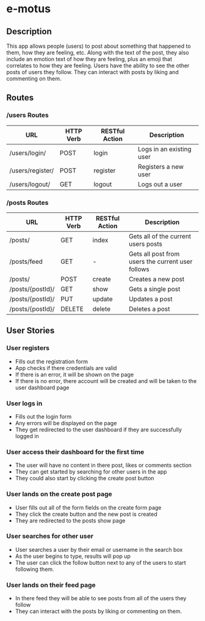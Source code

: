 # e-motus

## Description
This app allows people (users) to post about something that happened to them, how they are feeling, etc. Along with the text of the post, they also include an emotion text of how they are feeling, plus an emoji that correlates to how they are feeling. Users have the ability to see the other posts of users they follow. They can interact with posts by liking and commenting on them. 


## Routes 

### /users Routes
|  URL  | HTTP Verb | RESTful Action |      Description      | 
|-------|-----------|--------|-----------------------|
| /users/login/ | POST | login | Logs in an existing user |
| /users/register/ | POST | register | Registers a new user |
| /users/logout/ | GET | logout | Logs out a user |

### /posts Routes
|  URL  | HTTP Verb | RESTful Action |      Description      | 
|-------|-----------|--------|-----------------------|
| /posts/ | GET | index | Gets all of the current users posts |
| /posts/feed | GET | - | Gets all post from users the current user follows |
| /posts/ | POST | create | Creates a new post |
| /posts/{postId}/ | GET | show | Gets a single post |
| /posts/{postId}/ | PUT | update | Updates a post |
| /posts/{postId}/ | DELETE | delete | Deletes a post |




## User Stories

### User registers
* Fills out the registration form
* App checks if there credentials are valid
* If there is an error, it will be shown on the page
* If there is no error, there account will be created and will be taken to the user dashboard page

### User logs in 
* Fills out the login form
* Any errors will be displayed on the page
* They get redirected to the user dashboard if they are successfully logged in

### User access their dashboard for the first time
* The user will have no content in there post, likes or comments section
* They can get started by searching for other users in the app
* They could also start by clicking the create post button

### User lands on the create post page
* User fills out all of the form fields on the create form page
* They click the create button and the new post is created
* They are redirected to the posts show page

### User searches for other user
* User searches a user by their email or username in the search box
* As the user begins to type, results will pop up
* The user can click the follow button next to any of the users to start following them.

### User lands on their feed page
* In there feed they will be able to see posts from all of the users they follow
* They can interact with the posts by liking or commenting on them.

